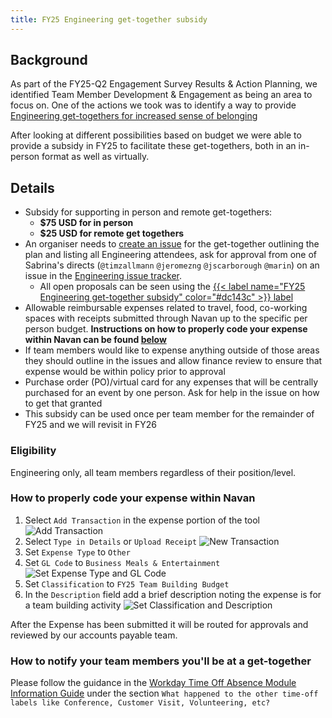 ```yaml
---
title: FY25 Engineering get-together subsidy
---
```


## Background

As part of the FY25-Q2 Engagement Survey Results & Action Planning, we identified Team Member Development & Engagement as being an area to focus on. One of the actions we took was to identify a way to provide [Engineering get-togethers for increased sense of belonging](https://gitlab.com/gitlab-com/engineering-division/cto-leadership/-/issues/9)

After looking at different possibilities based on budget we were able to provide a subsidy in FY25 to facilitate these get-togethers, both in an in-person format as well as virtually.

## Details

- Subsidy for supporting in person and remote get-togethers:
  - **$75 USD for in person**
  - **$25 USD for remote get togethers**
- An organiser needs to [create an issue](https://gitlab.com/gitlab-com/engineering-division/engineering/-/issues/new/?issuable_template=FY25%20Engineering%20get-together%20subsidy) for the get-together outlining the plan and listing all Engineering attendees, ask for approval from one of Sabrina's directs (`@timzallmann` `@jeromezng` `@jscarborough` `@marin`) on an issue in the [Engineering issue tracker](https://gitlab.com/gitlab-com/engineering-division/engineering/-/issues/?sort=created_date&state=opened&first_page_size=100).
  - All open proposals can be seen using the [{{< label name="FY25 Engineering get-together subsidy" color="#dc143c" >}} label](https://gitlab.com/gitlab-com/engineering-division/engineering/-/issues/?label_name%5B%5D=FY25%20Engineering%20get-together%20subsidy)
- Allowable reimbursable expenses related to travel, food, co-working spaces with receipts submitted through Navan up to the specific per person budget. **Instructions on how to properly code your expense within Navan can be found [below](#how-to-properly-code-your-expense-within-navan)**
- If team members would like to expense anything outside of those areas they should outline in the issues and allow finance review to ensure that expense would be within policy prior to approval
- Purchase order (PO)/virtual card for any expenses that will be centrally purchased for an event by one person. Ask for help in the issue on how to get that granted
- This subsidy can be used once per team member for the remainder of FY25 and we will revisit in FY26

### Eligibility

Engineering only, all team members regardless of their position/level.

### How to properly code your expense within Navan

1. Select `Add Transaction` in the expense portion of the tool
   ![Add Transaction](/images/engineering/add_transaction.png "Add Transaction")
1. Select `Type in Details` or `Upload Receipt`
   ![New Transaction](/images/engineering/new_transaction.png "New Transaction")
1. Set `Expense Type` to `Other`
1. Set `GL Code` to `Business Meals & Entertainment`
   ![Set Expense Type and GL Code](/images/engineering/expense_type_gl_code.png "Set Expense Type and GL Code")
1. Set `Classification` to `FY25 Team Building Budget`
1. In the `Description` field add a brief description noting the expense is for a team building activity 
   ![Set Classification and Description](/images/engineering/classification_description.png "Set Classification and Description")

After the Expense has been submitted it will be routed for approvals and reviewed by our accounts payable team.  

### How to notify your team members you'll be at a get-together

Please follow the guidance in the [Workday Time Off Absence Module Information Guide](https://docs.google.com/document/d/17cwh97hPRKbmeCMpspxy_LwuTKXbbgFiom39SaJPW1c) under the section `What happened to the other time-off labels like Conference, Customer Visit, Volunteering, etc?`
